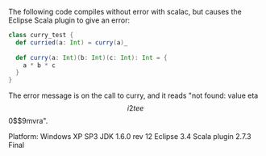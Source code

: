 The following code compiles without error with scalac, but causes the Eclipse Scala plugin to give an error:
```scala
class curry_test {
  def curried(a: Int) = curry(a)_
  
  def curry(a: Int)(b: Int)(c: Int): Int = {
    a * b * c
  }
}
```
The error message is on the call to curry, and it reads "not found: value eta$$i2tee$$0$$9mvra".

Platform:
Windows XP SP3
JDK 1.6.0 rev 12
Eclipse 3.4
Scala plugin 2.7.3 Final
